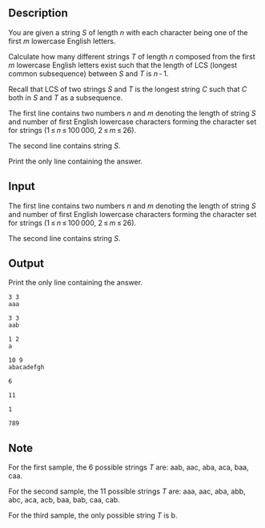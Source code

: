 ## Description

<div><p>You are given a string <span class="tex-span"><i>S</i></span> of length <span class="tex-span"><i>n</i></span> with each character being one of the first <span class="tex-span"><i>m</i></span> lowercase English letters. </p><p>Calculate how many different strings <span class="tex-span"><i>T</i></span> of length <span class="tex-span"><i>n</i></span> composed from the first <span class="tex-span"><i>m</i></span> lowercase English letters exist such that the length of LCS (longest common subsequence) between <span class="tex-span"><i>S</i></span> and <span class="tex-span"><i>T</i></span> is <span class="tex-span"><i>n</i> - 1</span>.</p><p>Recall that LCS of two strings <span class="tex-span"><i>S</i></span> and <span class="tex-span"><i>T</i></span> is the longest string <span class="tex-span"><i>C</i></span> such that <span class="tex-span"><i>C</i></span> both in <span class="tex-span"><i>S</i></span> and <span class="tex-span"><i>T</i></span> as a subsequence.</p></div><div class="input-specification"><p>The first line contains two numbers <span class="tex-span"><i>n</i></span> and <span class="tex-span"><i>m</i></span> denoting the length of string <span class="tex-span"><i>S</i></span> and number of first English lowercase characters forming the character set for strings (<span class="tex-span">1 ≤ <i>n</i> ≤ 100 000</span>, <span class="tex-span">2 ≤ <i>m</i> ≤ 26</span>).</p><p>The second line contains string <span class="tex-span"><i>S</i></span>.</p></div><div class="output-specification"><p>Print the only line containing the answer.</p></div>

## Input

<p>The first line contains two numbers <span class="tex-span"><i>n</i></span> and <span class="tex-span"><i>m</i></span> denoting the length of string <span class="tex-span"><i>S</i></span> and number of first English lowercase characters forming the character set for strings (<span class="tex-span">1 ≤ <i>n</i> ≤ 100 000</span>, <span class="tex-span">2 ≤ <i>m</i> ≤ 26</span>).</p><p>The second line contains string <span class="tex-span"><i>S</i></span>.</p>

## Output

<p>Print the only line containing the answer.</p>





```input1
3 3
aaa

```




```input2
3 3
aab

```




```input3
1 2
a

```




```input4
10 9
abacadefgh

```




```output1
6

```




```output2
11

```




```output3
1

```




```output4
789

```



## Note

<p>For the first sample, the <span class="tex-span">6</span> possible strings <span class="tex-span"><i>T</i></span> are: <span class="tex-font-style-tt">aab</span>, <span class="tex-font-style-tt">aac</span>, <span class="tex-font-style-tt">aba</span>, <span class="tex-font-style-tt">aca</span>, <span class="tex-font-style-tt">baa</span>, <span class="tex-font-style-tt">caa</span>. </p><p>For the second sample, the <span class="tex-span">11</span> possible strings <span class="tex-span"><i>T</i></span> are: <span class="tex-font-style-tt">aaa</span>, <span class="tex-font-style-tt">aac</span>, <span class="tex-font-style-tt">aba</span>, <span class="tex-font-style-tt">abb</span>, <span class="tex-font-style-tt">abc</span>, <span class="tex-font-style-tt">aca</span>, <span class="tex-font-style-tt">acb</span>, <span class="tex-font-style-tt">baa</span>, <span class="tex-font-style-tt">bab</span>, <span class="tex-font-style-tt">caa</span>, <span class="tex-font-style-tt">cab</span>.</p><p>For the third sample, the only possible string <span class="tex-span"><i>T</i></span> is <span class="tex-font-style-tt">b</span>.</p>
